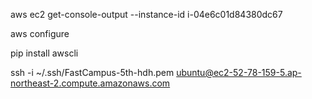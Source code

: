 
aws ec2 get-console-output --instance-id i-04e6c01d84380dc67


aws configure

 pip install awscli
 
 
 ssh -i ~/.ssh/FastCampus-5th-hdh.pem ubuntu@ec2-52-78-159-5.ap-northeast-2.compute.amazonaws.com